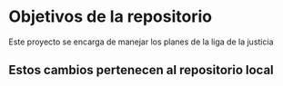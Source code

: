 # Objetivos de la repositorio

Este proyecto se encarga de manejar los planes de la liga de la justicia

## Estos cambios pertenecen al repositorio local

